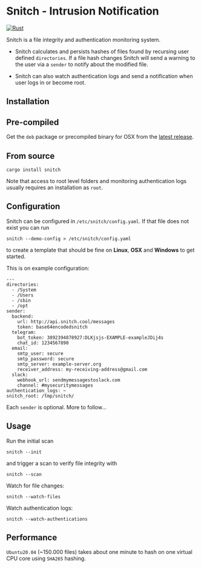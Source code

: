 Snitch - Intrusion Notification
===============================

[![Rust](https://github.com/HerrMuellerluedenscheid/snitch/actions/workflows/rust.yml/badge.svg)](https://github.com/HerrMuellerluedenscheid/snitch/actions/workflows/rust.yml)

Snitch is a file integrity and authentication monitoring system.

 * Snitch calculates and persists hashes of files found by recursing user defined `directories`. If a file hash changes Snitch will send a warning to the user via a `sender` to notify about the modified file.

 * Snitch can also watch authentication logs and send a notification when user logs in or become root.

Installation
------------

## Pre-compiled

Get the `deb` package or precompiled binary for OSX from the [latest release](https://github.com/HerrMuellerluedenscheid/snitch/releases).

## From source

```
cargo install snitch
```

Note that access to root level folders and monitoring authentication logs usually requires an installation as `root`.

Configuration
-------------

Snitch can be configured in `/etc/snitch/config.yaml`. If that file does not exist you can run

```
snitch --demo-config > /etc/snitch/config.yaml
```
to create a template that should be fine on **Linux**, **OSX** and **Windows** to get started.

This is on example configuration:

```
---
directories:
  - /System
  - /Users
  - /sbin
  - /opt
sender:
  backend:
    url: http://api.snitch.cool/messages
    token: base64encodedsnitch
  telegram:
    bot_token: 3892394878927:DLKjsjs-EXAMPLE-exampleJDij4s
    chat_id: 1234567890
  email:
    smtp_user: secure
    smtp_password: secure
    smtp_server: example-server.org
    receiver_address: my-receiving-address@gmail.com
  slack:
    webhook_url: sendmymessagestoslack.com
    channel: #mysecuritymessages
authentication_logs: ~
snitch_root: /tmp/snitch/
```

Each `sender` is optional. More to follow... 

Usage
-----

Run the initial scan
```
snitch --init
```

and trigger a scan to verify file integrity with
```
snitch --scan
```

Watch for file changes:
```
snitch --watch-files
```

Watch authentication logs:
```
snitch --watch-authentications
```

Performance
-----------

`Ubuntu20.04` (~150.000 files) takes about one minute to hash on one virtual CPU core using `SHA265` hashing.
